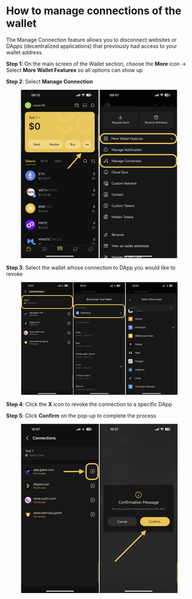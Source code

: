 # How to manage connections of the wallet

The Manage Connection feature allows you to disconnect websites or DApps (decentralized applications) that previously had access to your wallet address.

**Step 1:** On the main screen of the Wallet section, choose the **More** icon → Select **More Wallet Features** so all options can show up&#x20;

**Step 2**: Select **Manage Connection**

<figure><img src="../../../../.gitbook/assets/coin98-app-manage-connection-1.png" alt="" width="563"><figcaption></figcaption></figure>

**Step 3**: Select the wallet whose connection to DApp you would like to revoke

<figure><img src="../../../../.gitbook/assets/coin98-app-manage-connection-3.png" alt="" width="563"><figcaption></figcaption></figure>

**Step 4**: Click the **X** icon to revoke the connection to a specific DApp&#x20;

**Step 5**: Click **Confirm** on the pop-up to complete the process

<figure><img src="../../../../.gitbook/assets/coin98-app-manage-connection-2.png" alt="" width="563"><figcaption></figcaption></figure>
